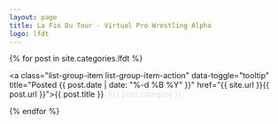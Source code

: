 ```yaml
---
layout: page
title: La Fin Du Tour - Virtual Pro Wrestling Alpha
logo: lfdt
---
```


<div class="list-group">

{% for post in site.categories.lfdt %}

<a class="list-group-item list-group-item-action" data-toggle="tooltip" title="Posted {{ post.date | date: "%-d %B %Y" }}" href="{{ site.url }}{{ post.url }}">{{ post.title }}&nbsp;&nbsp;<span style="color: #dee2e6">#{{ post.category }}</span></a>

{% endfor %}

</div>





